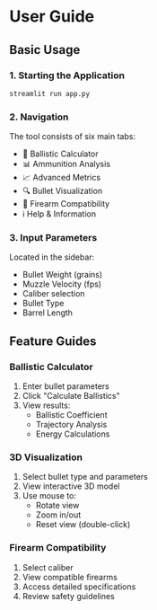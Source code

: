 # User Guide

## Basic Usage

### 1. Starting the Application
```bash
streamlit run app.py
```

### 2. Navigation
The tool consists of six main tabs:
- 🎯 Ballistic Calculator
- 📊 Ammunition Analysis
- 📈 Advanced Metrics
- 🔍 Bullet Visualization
- 🔫 Firearm Compatibility
- ℹ️ Help & Information

### 3. Input Parameters
Located in the sidebar:
- Bullet Weight (grains)
- Muzzle Velocity (fps)
- Caliber selection
- Bullet Type
- Barrel Length

## Feature Guides

### Ballistic Calculator
1. Enter bullet parameters
2. Click "Calculate Ballistics"
3. View results:
   - Ballistic Coefficient
   - Trajectory Analysis
   - Energy Calculations

### 3D Visualization
1. Select bullet type and parameters
2. View interactive 3D model
3. Use mouse to:
   - Rotate view
   - Zoom in/out
   - Reset view (double-click)

### Firearm Compatibility
1. Select caliber
2. View compatible firearms
3. Access detailed specifications
4. Review safety guidelines 